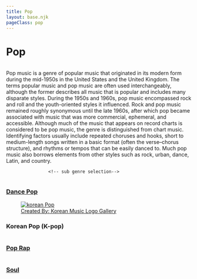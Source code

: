 ```yaml
---
title: Pop
layout: base.njk
pageClass: pop
---
```

<h1 class="center">Pop</h1>
<img src=""> <!-- image depicting the genre-->

<p class="summary">Pop music is a genre of popular music that originated in its modern form during the mid-1950s in the United States and the United Kingdom. The terms popular music and pop music are often used interchangeably, although the former describes all music that is popular and includes many disparate styles. During the 1950s and 1960s, pop music encompassed rock and roll and the youth-oriented styles it influenced. Rock and pop music remained roughly synonymous until the late 1960s, after which pop became associated with music that was more commercial, ephemeral, and accessible. 
Although much of the music that appears on record charts is considered to be pop music, the genre is distinguished from chart music. Identifying factors usually include repeated choruses and hooks, short to medium-length songs written in a basic format (often the verse–chorus structure), and rhythms or tempos that can be easily danced to. Much pop music also borrows elements from other styles such as rock, urban, dance, Latin, and country.
    <!-- summary of main genre here--> </p>

                    <!-- sub genre selection-->
                    
<div class="genre">
    <a href="/dance-pop" class="sub-link">
<img src=""> <!-- image of popular album or artist from said sub-genre-->
<div class="desc">
<h3>Dance Pop<!--sub genre name--></h3>
<p> <!-- short description of sub genre--></p>
</div>
</a>
</div>

<div class="genre">
    <a href="/korean-pop" class="sub-link">
<a href="/korean-hiphop" class="sub-link">
        <figure class="fig-img-container">
            <img class="genre-img" src="/images/koreanpop.jpg" alt="korean Pop">
            <figcaption class="img-caption">Created By:<a href="https://fpictures.homes/korean-music-logo"> Korean Music Logo Gallery</a>
            </figcaption>
        </figure>
<div class="desc">
<h3>Korean Pop (K-pop)<!--sub genre name--></h3>
<p><!-- short description of sub genre--></p>
</div>
</a>
</div>

<div class="genre">
    <a href="/pop-rap" class="sub-link">
<img src=""> <!-- image of popular album or artist from said sub-genre-->
<div class="desc">
<h3>Pop Rap<!--sub genre name--></h3>
<p><!-- short description of sub genre--></p>
</div>
</a>
</div>

<div class="genre">
    <a href="/soul" class="sub-link">
<img src=""> <!-- image of popular album or artist from said sub-genre-->
<div class="desc">
<h3>Soul<!--sub genre name--></h3>
<p><!-- short description of sub genre--></p>
</div>
</a>
</div>





